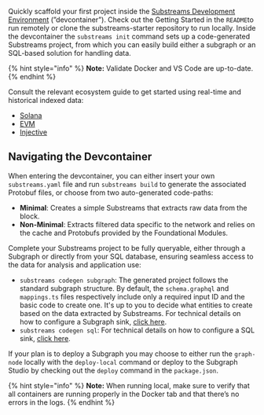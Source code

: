 Quickly scaffold your first project inside the [Substreams Development Environment](https://github.com/streamingfast/substreams-starter?tab=readme-ov-file) (”devcontainer”). Check out the Getting Started in the `README`to run remotely or clone the substreams-starter repository to run locally. Inside the devcontainer the `substreams init` command sets up a code-generated Substreams project, from which you can easily build either a subgraph or an SQL-based solution for handling data.

{% hint style="info" %}
**Note:** Validate Docker and VS Code are up-to-date.
{% endhint %}

Consult the relevant ecosystem guide to get started using real-time and historical indexed data:

- [Solana](./solana.md)
- [EVM](./evm.md)
- [Injective](./injective.md)

## Navigating the Devcontainer

When entering the devcontainer, you can either insert your own `substreams.yaml` file and run `substreams build` to generate the associated Protobuf files, or choose from two auto-generated code-paths:

- **Minimal**: Creates a simple Substreams that extracts raw data from the block.
- **Non-Minimal**: Extracts filtered data specific to the network and relies on the cache and Protobufs provided by the Foundational Modules.

Complete your Substreams project to be fully queryable, either through a Subgraph or directly from your SQL database, ensuring seamless access to the data for analysis and application use:

- `substreams codegen subgraph`: The generated project follows the standard subgraph structure. By default, the `schema.graphql` and `mappings.ts` files respectively include only a required input ID and the basic code to create one. It's up to you to decide what entities to create based on the data extracted by Substreams. For technical details on how to configure a Subgraph sink, [click here](https://substreams.streamingfast.io/documentation/consume/subgraph).
- `substreams codegen sql`: For technical details on how to configure a SQL sink, [click here](https://substreams.streamingfast.io/documentation/consume/sql).

If your plan is to deploy a Subgraph you may choose to either run the `graph-node` locally with the `deploy-local` command or deploy to the Subgraph Studio by checking out the `deploy` command in the `package.json`.

{% hint style="info" %}
**Note:** When running local, make sure to verify that all containers are running properly in the Docker tab and that there’s no errors in the logs.
{% endhint %}